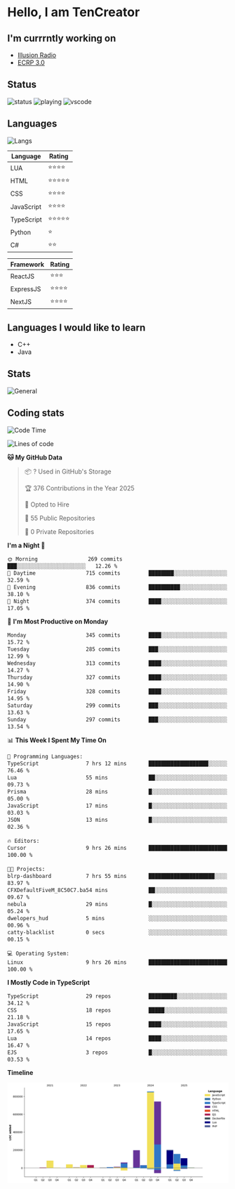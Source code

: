 # Hello, I am TenCreator

## I'm currrntly working on
- [Illusion Radio](https://illusionradio.co.uk/)
- [ECRP 3.0](http://github.com/Emerald-Coast-Roleplay/)

## Status
![status](https://api.statusbadges.me/badge/status/518334475038359555?simple=true&style=for-the-badge)
![playing](https://api.statusbadges.me/badge/playing/518334475038359555?style=for-the-badge)
![vscode](https://api.statusbadges.me/badge/vscode/518334475038359555?style=for-the-badge)

## Languages
![Langs](https://github-readme-stats.vercel.app/api/top-langs/?username=tencreator&layout=compact&theme=radical)


|Language|Rating|
|--------|------|
|LUA|⭐️⭐️⭐️⭐️|
|HTML|⭐️⭐️⭐️⭐️⭐️|
|CSS|⭐️⭐️⭐️⭐️|
|JavaScript|⭐️⭐️⭐️⭐️|
|TypeScript|⭐️⭐️⭐️⭐️⭐️|
|Python|⭐️|
|C#|⭐️⭐️ |

|Framework|Rating|
|--------|------|
|ReactJS|⭐️⭐️⭐|
|ExpressJS|⭐️⭐️⭐️⭐️|
|NextJS|⭐️⭐️⭐⭐️|

## Languages I would like to learn
- C++
- Java

## Stats
![General](https://github-readme-stats.vercel.app/api?username=tencreator&show_icons=true&theme=radical)

## Coding stats

<!--START_SECTION:waka-->
![Code Time](http://img.shields.io/badge/Code%20Time-465%20hrs%2055%20mins-blue)

![Lines of code](https://img.shields.io/badge/From%20Hello%20World%20I%27ve%20Written-2.0%20million%20lines%20of%20code-blue)

**🐱 My GitHub Data** 

> 📦 ? Used in GitHub's Storage 
 > 
> 🏆 376 Contributions in the Year 2025
 > 
> 💼 Opted to Hire
 > 
> 📜 55 Public Repositories 
 > 
> 🔑 0 Private Repositories 
 > 
**I'm a Night 🦉** 

```text
🌞 Morning                269 commits         ███░░░░░░░░░░░░░░░░░░░░░░   12.26 % 
🌆 Daytime                715 commits         ████████░░░░░░░░░░░░░░░░░   32.59 % 
🌃 Evening                836 commits         ██████████░░░░░░░░░░░░░░░   38.10 % 
🌙 Night                  374 commits         ████░░░░░░░░░░░░░░░░░░░░░   17.05 % 
```
📅 **I'm Most Productive on Monday** 

```text
Monday                   345 commits         ████░░░░░░░░░░░░░░░░░░░░░   15.72 % 
Tuesday                  285 commits         ███░░░░░░░░░░░░░░░░░░░░░░   12.99 % 
Wednesday                313 commits         ████░░░░░░░░░░░░░░░░░░░░░   14.27 % 
Thursday                 327 commits         ████░░░░░░░░░░░░░░░░░░░░░   14.90 % 
Friday                   328 commits         ████░░░░░░░░░░░░░░░░░░░░░   14.95 % 
Saturday                 299 commits         ███░░░░░░░░░░░░░░░░░░░░░░   13.63 % 
Sunday                   297 commits         ███░░░░░░░░░░░░░░░░░░░░░░   13.54 % 
```


📊 **This Week I Spent My Time On** 

```text
💬 Programming Languages: 
TypeScript               7 hrs 12 mins       ███████████████████░░░░░░   76.46 % 
Lua                      55 mins             ██░░░░░░░░░░░░░░░░░░░░░░░   09.73 % 
Prisma                   28 mins             █░░░░░░░░░░░░░░░░░░░░░░░░   05.00 % 
JavaScript               17 mins             █░░░░░░░░░░░░░░░░░░░░░░░░   03.03 % 
JSON                     13 mins             █░░░░░░░░░░░░░░░░░░░░░░░░   02.36 % 

🔥 Editors: 
Cursor                   9 hrs 26 mins       █████████████████████████   100.00 % 

🐱‍💻 Projects: 
blrp-dashboard           7 hrs 55 mins       █████████████████████░░░░   83.97 % 
CFXDefaultFiveM_8C50C7.ba54 mins             ██░░░░░░░░░░░░░░░░░░░░░░░   09.67 % 
nebula                   29 mins             █░░░░░░░░░░░░░░░░░░░░░░░░   05.24 % 
dwelopers_hud            5 mins              ░░░░░░░░░░░░░░░░░░░░░░░░░   00.96 % 
catty-blacklist          0 secs              ░░░░░░░░░░░░░░░░░░░░░░░░░   00.15 % 

💻 Operating System: 
Linux                    9 hrs 26 mins       █████████████████████████   100.00 % 
```

**I Mostly Code in TypeScript** 

```text
TypeScript               29 repos            █████████░░░░░░░░░░░░░░░░   34.12 % 
CSS                      18 repos            █████░░░░░░░░░░░░░░░░░░░░   21.18 % 
JavaScript               15 repos            ████░░░░░░░░░░░░░░░░░░░░░   17.65 % 
Lua                      14 repos            ████░░░░░░░░░░░░░░░░░░░░░   16.47 % 
EJS                      3 repos             █░░░░░░░░░░░░░░░░░░░░░░░░   03.53 % 
```



**Timeline**

![Lines of Code chart](https://raw.githubusercontent.com/tencreator/tencreator/main/assets/bar_graph.png)


<!--END_SECTION:waka-->
